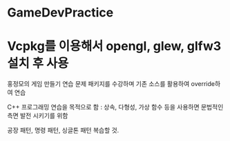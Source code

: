 # GameDevPractice 
# Vcpkg를 이용해서 opengl, glew, glfw3 설치 후 사용

홍정모의 게임 만들기 연습 문제 패키지를 수강하며 기존 소스를 활용하여 override하여 연습

C++ 프로그래밍 연습을 목적으로 함 : 상속, 다형성, 가상 함수 등을 사용하면 문법적인 측면 발전 시키기를 위함

공장 패턴, 명령 패턴, 싱글톤 패턴 복습할 것.
